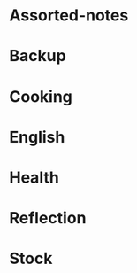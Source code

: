 # Assorted-notes
Backup
===========
Cooking
===========
English
===========
Health
===========
Reflection
===========
Stock
===========
